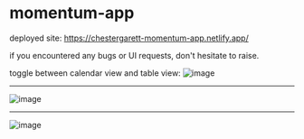 # momentum-app

deployed site: https://chestergarett-momentum-app.netlify.app/

if you encountered any bugs or UI requests, don't hesitate to raise.

toggle between calendar view and table view:
![image](https://user-images.githubusercontent.com/71489331/130070193-73c0c38c-6330-4d33-ac68-0e4aa68fe82a.png)
__________________________________________________________________________________________________

![image](https://user-images.githubusercontent.com/71489331/130070257-d7b698f8-2d4f-4094-afaf-9e47c70a0a27.png)

__________________________________________________________________________________________________

![image](https://user-images.githubusercontent.com/71489331/130070371-2ca05e58-a6ac-4a97-9596-f5574aabc958.png)


